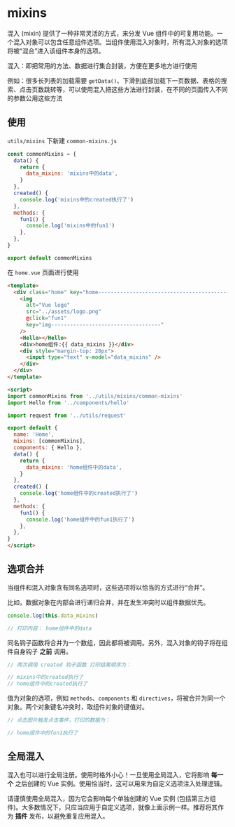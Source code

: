 # mixins

混入 (mixin) 提供了一种非常灵活的方式，来分发 Vue 组件中的可复用功能。一个混入对象可以包含任意组件选项。当组件使用混入对象时，所有混入对象的选项将被“混合”进入该组件本身的选项。

混入：即把常用的方法、数据进行集合封装，方便在更多地方进行使用

例如：很多长列表的加载需要 `getData()`、下滑到底部加载下一页数据、表格的搜索、点击页数跳转等，可以使用混入把这些方法进行封装，在不同的页面传入不同的参数公用这些方法

## 使用

`utils/mixins` 下新建 `common-mixins.js`

```javascript
const commonMixins = {
  data() {
    return {
      data_mixins: 'mixins中的data',
    }
  },
  created() {
    console.log('mixins中的created执行了')
  },
  methods: {
    fun1() {
      console.log('mixins中的fun1')
    },
  },
}

export default commonMixins
```

在 `home.vue` 页面进行使用

```html
<template>
  <div class="home" key="home-----------------------------------------------">
    <img
      alt="Vue logo"
      src="../assets/logo.png"
      @click="fun1"
      key="img-----------------------------------"
    />
    <Hello></Hello>
    <div>home组件:{{ data_mixins }}</div>
    <div style="margin-top: 20px">
      <input type="text" v-model="data_mixins" />
    </div>
  </div>
</template>

<script>
import commonMixins from '../utils/mixins/common-mixins'
import Hello from '../components/hello'

import request from '../utils/request'

export default {
  name: 'Home',
  mixins: [commonMixins],
  components: { Hello },
  data() {
    return {
      data_mixins: 'home组件中的data',
    }
  },
  created() {
    console.log('home组件中的created执行了')
  },
  methods: {
    fun1() {
      console.log('home组件中的fun1执行了')
    },
  },
}
</script>
```

## 选项合并

当组件和混入对象含有同名选项时，这些选项将以恰当的方式进行“合并”。

比如，数据对象在内部会进行递归合并，并在发生冲突时以组件数据优先。

```javascript
console.log(this.data_mixins)

// 打印内容： home组件中的data
```

同名钩子函数将合并为一个数组，因此都将被调用。另外，混入对象的钩子将在组件自身钩子 **之前** 调用。

```javascript
// 两次调用 created 钩子函数 打印结果顺序为：

// mixins中的created执行了
// home组件中的created执行了
```

值为对象的选项，例如 `methods`、`components` 和 `directives`，将被合并为同一个对象。两个对象键名冲突时，取组件对象的键值对。

```javascript
// 点击图片触发点击事件，打印的数据为：

// home组件中的fun1执行了
```

## 全局混入

混入也可以进行全局注册。使用时格外小心！一旦使用全局混入，它将影响 **每一个** 之后创建的 Vue 实例。使用恰当时，这可以用来为自定义选项注入处理逻辑。

请谨慎使用全局混入，因为它会影响每个单独创建的 Vue 实例 (包括第三方组件)。大多数情况下，只应当应用于自定义选项，就像上面示例一样。推荐将其作为  **插件** 发布，以避免重复应用混入。